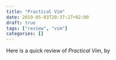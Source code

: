 ```yaml
---
title: "Practical Vim"
date: 2019-05-03T20:37:27+02:00
draft: true
tags: ["review", "vim"]
categories: []
---
```

Here is a quick review of *Practical Vim*, by 

<!--more-->
